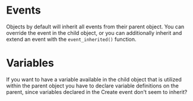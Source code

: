 # Events
Objects by default will inherit all events from their parent object. You can override the event in the child object, or you can additionally inherit and extend an event with the `event_inherited()` function.

# Variables
If you want to have a variable available in the child object that is utilized within the parent object you have to declare variable definitions on the parent, since variables declared in the Create event don't seem to inherit?